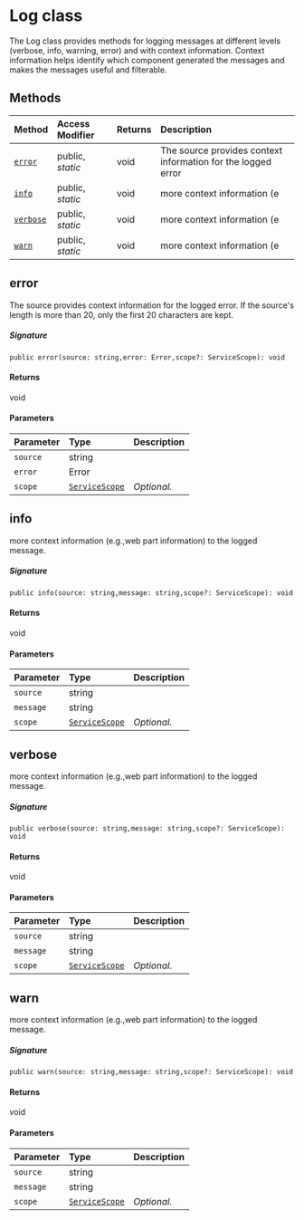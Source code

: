 # Log class





The Log class provides methods for logging messages at different levels (verbose, 
info, warning, error) and with context information. Context information helps identify 
which component generated the messages and makes the messages useful and filterable. 







## Methods

| Method	   | Access Modifier | Returns	| Description|
|:-------------|:----|:-------|:-----------|
|[`error`](#error)     | public, _static_ | void | The source provides context information for the logged error |
|[`info`](#info)     | public, _static_ | void | more context information (e |
|[`verbose`](#verbose)     | public, _static_ | void | more context information (e |
|[`warn`](#warn)     | public, _static_ | void | more context information (e |




## error

The source provides context information for the logged error. 
If the source's length is more than 20, only the first 20 characters are kept.

##### Signature
`public error(source: string,error: Error,scope?: ServiceScope): void`

#### Returns
void

#### Parameters


| Parameter	   | Type    | Description |
|:-------------|:---------------|:------------|
| `source`    | string |  |
| `error`    | Error |  |
| `scope`    | [`ServiceScope`](ServiceScope.md) | _Optional._ |


## info

more context information (e.g.,web part information) to the logged message.

##### Signature
`public info(source: string,message: string,scope?: ServiceScope): void`

#### Returns
void

#### Parameters


| Parameter	   | Type    | Description |
|:-------------|:---------------|:------------|
| `source`    | string |  |
| `message`    | string |  |
| `scope`    | [`ServiceScope`](ServiceScope.md) | _Optional._ |


## verbose

more context information (e.g.,web part information) to the logged message.

##### Signature
`public verbose(source: string,message: string,scope?: ServiceScope): void`

#### Returns
void

#### Parameters


| Parameter	   | Type    | Description |
|:-------------|:---------------|:------------|
| `source`    | string |  |
| `message`    | string |  |
| `scope`    | [`ServiceScope`](ServiceScope.md) | _Optional._ |


## warn

more context information (e.g.,web part information) to the logged message.

##### Signature
`public warn(source: string,message: string,scope?: ServiceScope): void`

#### Returns
void

#### Parameters


| Parameter	   | Type    | Description |
|:-------------|:---------------|:------------|
| `source`    | string |  |
| `message`    | string |  |
| `scope`    | [`ServiceScope`](ServiceScope.md) | _Optional._ |

